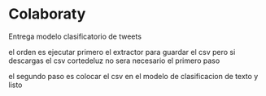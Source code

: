 # Colaboraty
Entrega modelo clasificatorio de tweets

el orden es ejecutar primero el extractor para guardar el csv pero si descargas el csv cortedeluz no sera necesario el primero paso

el segundo paso es colocar el csv en el modelo de clasificacion de texto y listo
